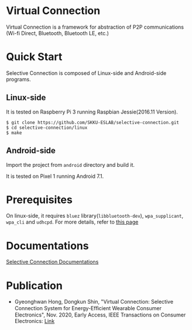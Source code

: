 # Virtual Connection
Virtual Connection is a framework for abstraction of P2P communications (Wi-fi Direct, Bluetooth, Bluetooth LE, etc.)

# Quick Start
Selective Connection is composed of Linux-side and Android-side programs.

## Linux-side
It is tested on Raspberry Pi 3 running Raspbian Jessie(2016.11 Version).
```
$ git clone https://github.com/SKKU-ESLAB/selective-connection.git
$ cd selective-connection/linux
$ make
```

## Android-side
Import the project from ```android``` directory and build it.

It is tested on Pixel 1 running Android 7.1.

# Prerequisites
On linux-side, it requires ```bluez``` library(```libbluetooth-dev```), ```wpa_supplicant```, ```wpa_cli``` and ```udhcpd```.
For more details, refer to [this page](https://github.com/SKKU-ESLAB/selective-connection/blob/master/docs/How-to-Install-Prerequisites.md)

# Documentations
[Selective Connection Documentations](https://github.com/SKKU-ESLAB/selective-connection/tree/master/docs)

# Publication
* Gyeonghwan Hong, Dongkun Shin, "Virtual Connection: Selective Connection System for Energy-Efﬁcient Wearable Consumer Electronics", Nov. 2020, Early Access, IEEE Transactions on Consumer Electronics: [Link](https://ieeexplore.ieee.org/document/9247261)
